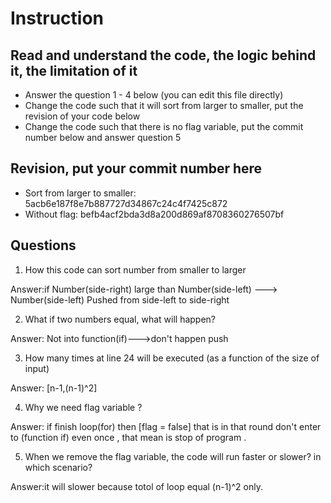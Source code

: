 ﻿# Instruction

## Read and understand the code, the logic behind it, the limitation of it
* Answer the question 1 - 4 below (you can edit this file directly)
* Change the code such that it will sort from larger to smaller, put the revision of your code below
* Change the code such that there is no flag variable, put the commit number below and answer question 5 


## Revision, put your commit number here
* Sort from larger to smaller: 5acb6e187f8e7b887727d34867c24c4f7425c872
* Without flag: befb4acf2bda3d8a200d869af8708360276507bf

## Questions
1. How this code can sort number from smaller to larger
 
Answer:if Number(side-right) large than Number(side-left) ---> Number(side-left) Pushed from side-left to side-right

2. What if two numbers equal, what will happen? 

Answer: Not into function(if)--->don't happen push

3. How many times at line 24 will be executed (as a function of the size of input) 

Answer: [n-1,(n-1)^2]

4. Why we need flag variable ? 

Answer: if finish loop(for) then [flag = false] that is in that round don't enter to (function if) even once , that mean is stop of program .

5. When we remove the flag variable, the code will run faster or slower? in which scenario? 

Answer:it will slower because totol of loop equal (n-1)^2 only.